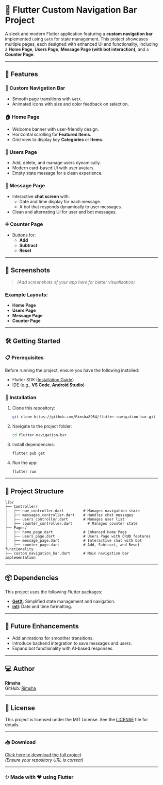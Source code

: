 
# 🚀 Flutter Custom Navigation Bar Project

A sleek and modern Flutter application featuring a **custom navigation bar** implemented using `GetX` for state management. This project showcases multiple pages, each designed with enhanced UI and functionality, including a **Home Page**, **Users Page**, **Message Page (with bot interaction)**, and a **Counter Page**.

---

## 📱 Features

### 🌟 Custom Navigation Bar
- Smooth page transitions with `GetX`.
- Animated icons with size and color feedback on selection.

### 🏠 Home Page
- Welcome banner with user-friendly design.
- Horizontal scrolling for **Featured Items**.
- Grid view to display key **Categories** or **Items**.

### 👥 Users Page
- Add, delete, and manage users dynamically.
- Modern card-based UI with user avatars.
- Empty state message for a clean experience.

### 💬 Message Page
- Interactive **chat screen** with:
  - Date and time display for each message.
  - A bot that responds dynamically to user messages.
- Clean and alternating UI for user and bot messages.

### ➕ Counter Page
- Buttons for:
  - **Add**
  - **Subtract**
  - **Reset**

---

## 🌄 Screenshots

> *(Add screenshots of your app here for better visualization)*

### Example Layouts:
- **Home Page**
- **Users Page**
- **Message Page**
- **Counter Page**

---

## 🛠️ Getting Started

### 📋 Prerequisites

Before running the project, ensure you have the following installed:
- Flutter SDK ([Installation Guide](https://flutter.dev/docs/get-started/install))
- IDE (e.g., **VS Code**, **Android Studio**)

### 🚀 Installation

1. Clone this repository:
   ```bash
   git clone https://github.com/Rimsha8954/flutter-navigation-bar.git
   ```

2. Navigate to the project folder:
   ```bash
   cd flutter-navigation-bar
   ```

3. Install dependencies:
   ```bash
   flutter pub get
   ```

4. Run the app:
   ```bash
   flutter run
   ```

---

## 📂 Project Structure

```
lib/
├── Controller/
│   ├── nav_controller.dart         # Manages navigation state
│   ├── messages_controller.dart    # Handles chat messages
│   ├── users_controller.dart       # Manages user list
│   ├── counter_controller.dart       # Manages counter state
├── Pages/
│   ├── home_page.dart              # Enhanced Home Page
│   ├── users_page.dart             # Users Page with CRUD features
│   ├── message_page.dart           # Interactive chat with bot
│   ├── counter_page.dart           # Add, Subtract, and Reset functionality
├── custom_navigation_bar.dart      # Main navigation bar implementation
```

---

## 📦 Dependencies

This project uses the following Flutter packages:

- **[GetX](https://pub.dev/packages/get)**: Simplified state management and navigation.
- **[intl](https://pub.dev/packages/intl)**: Date and time formatting.

---

## 🎯 Future Enhancements

- Add animations for smoother transitions.
- Introduce backend integration to save messages and users.
- Expand bot functionality with AI-based responses.

---

## 💻 Author

**Rimsha**  
GitHub: [Rimsha](https://github.com/Rimsha8954)  

---

## 📝 License

This project is licensed under the MIT License. See the [LICENSE](LICENSE) file for details.

---

### 📥 Download

[Click here to download the full project](GetXplore/animated_naviagtion_bar)  
*(Ensure your repository URL is correct)*

---

### ✨ Made with ❤️ using Flutter
